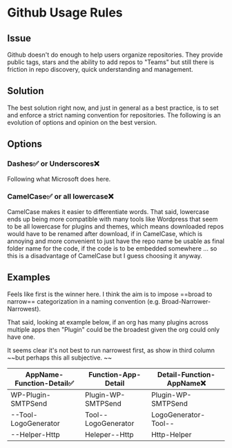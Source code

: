 # Github Usage Rules

## Issue
Github doesn't do enough to help users organize repositories. They provide public tags, stars and the ability to add repos to "Teams" but still there is friction in repo discovery, quick understanding and management. 
## Solution
The best solution right now, and just in general as a best practice, is to set and enforce a strict naming convention for repositories. The following is an evolution of options and opinion on the best version. 
## Options
### Dashes✅ or Underscores❌
Following what Microsoft does here. 
### CamelCase✅ or all lowercase❌ 
CamelCase makes it easier to differentiate words. That said, lowercase ends up being more compatible with many tools like Wordpress that seem to be all lowercase for plugins and themes, which means downloaded repos would have to be renamed after download, if in CamelCase, which is annoying and more convenient to just have the repo name be usable as final folder name for the code, if the code is to be embedded somewhere ... so this is a disadvantage of CamelCase but I guess choosing it anyway. 
## Examples

Feels like first is the winner here. I think the aim is to impose ==broad to narrow== categorization in a naming convention (e.g. Broad-Narrower-Narrowest). 

That said, looking at example below, if an org has many plugins across multiple apps then "Plugin" could be the broadest given the org could only have one. 

It seems clear it's not best to run narrowest first, as show in third column ~~but perhaps this all subjective. ~~

| AppName-Function-Detail✅ | Function-App-Detail | Detail-Function-AppName❌ |
| ------------------------ | ------------------- | ------------------------ |
| WP-Plugin-SMTPSend       | Plugin-WP-SMTPSend  | Plugin-WP-SMTPSend       |
| --Tool-LogoGenerator     | Tool--LogoGenerator | LogoGenerator-Tool--     |
| --Helper-Http            | Heleper--Http       | Http-Helper              |


